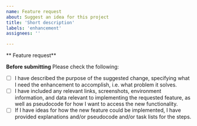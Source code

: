 ```yaml
---
name: Feature request
about: Suggest an idea for this project
title: 'Short description'
labels: 'enhancement'
assignees: ''

---
```


** Feature request**


**Before submitting**
Please check the following:

- [ ] I have described the purpose of the suggested change, specifying what I need the enhancement to accomplish, i.e. what problem it solves.
- [ ] I have included any relevant links, screenshots, environment information, and data relevant to implementing the requested feature, as well as pseudocode for how I want to access the new functionality.
- [ ] If I have ideas for how the new feature could be implemented, I have provided explanations and/or pseudocode and/or task lists for the steps.